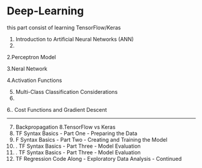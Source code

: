 # Deep-Learning


this part consist of learning TensorFlow/Keras 

1. Introduction to Artificial Neural Networks (ANN)
2. 
2.Perceptron Model

3.Neral Network

4.Activation Functions

5. Multi-Class Classification Considerations
6. 
6.. Cost Functions and Gradient Descent

   **********************
   7. Backpropagation
   8.TensorFlow vs Keras
   9. TF Syntax Basics - Part One - Preparing the Data
   10. F Syntax Basics - Part Two - Creating and Training the Model
   11. . TF Syntax Basics - Part Three - Model Evaluation
   12. . TF Syntax Basics - Part Three - Model Evaluation
   13.  TF Regression Code Along - Exploratory Data Analysis - Continued
